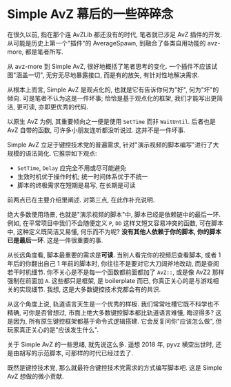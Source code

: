 # Simple AvZ 幕后的一些碎碎念

在很久以前, 指在那个连 AvZLib 都还没有的时代, 笔者就已涉足 AvZ 插件的开发. 从可能是历史上第一个"插件"的 AverageSpawn, 到融合了各类自用功能的 avz-more, 都是笔者所写.

从 avz-more 到 Simple AvZ, 很好地概括了笔者思考的变化. 一个插件不应该试图"涵盖一切", 无穷无尽地暴露接口, 而是有的放矢, 有针对性地解决需求.

从根本上而言, Simple AvZ 是观点化的, 也就是它有告诉你何为"好", 何为"坏"的倾向. 可是笔者不认为这是一件坏事; 恰恰是基于观点化的框架, 我们才能写出更简洁, 更可读, 亦即更优秀的代码.

以原生 AvZ 为例, 其重要倾向之一便是使用 `SetTime` 而非 `WaitUntil`. 后者也是 AvZ 自带的函数, 可许多小朋友连听都没听说过. 这并不是一件坏事.

Simple AvZ 立足于键控技术党的普遍需求, 针对"演示视频的脚本编写"进行了大规模的语法简化. 它推崇如下观点:
- `SetTime`, `Delay` 应完全不用或尽可能避免
- 生效时机优于操作时机; 统一时间体系优于不统一
- 脚本的终极需求在短期是易写, 在长期是可读

前两点已在主要介绍里阐述. 对第三点, 在此作补充说明.

绝大多数使用场景, 也就是"演示视频的脚本"中, 脚本已经是依赖链中的最后一环. 例如, 在平常项目中我们不会随便定义 `P`, `DD` 这样又短又容易冲突的函数, 可在脚本中, 这种定义既简洁又易懂, 何乐而不为呢? **没有其他人依赖于你的脚本, 你的脚本已是最后一环**. 这是一件很重要的事.

从长远角度看, 脚本最重要的需求是**可读**. 当别人看完你的视频后查看脚本, 或者 1 年后的你翻出自己 1 年前的脚本时, 你往往不是要对它大刀阔斧地改动, 而是查阅若干时机细节. 你不关心是不是每一个函数都前面都加了 `AvZ::`, 或是像 AvZ2 那样强制在前面加 `A`. 这些都只是框架, 是 boilerplate 而已, 你真正关心的是与游戏相关的实现细节. 我想, 这是大多数键控技术党都会有的共识.

从这个角度上说, 轨道语言天生是一个优秀的样板. 我们常常吐槽它既不科学也不精确, 可你是否曾想过, 市面上绝大多数键控脚本都比轨道语言难懂, 晦涩得多? 这是因为, 所有原生键控框架都基于命令式逻辑搭建. 它会反复问你"应该怎么做", 但玩家真正关心的是"应该发生什么".

关于 Simple AvZ 的一些思绪, 就先说这么多. 遥想 2018 年, pyvz 横空出世时, 还是由胡写的示范脚本, 可那样的时代已经过去了.

既然是键控技术党, 那么就最符合键控技术党需求的方式编写脚本吧. 这是 Simple AvZ 想做的微小贡献.
